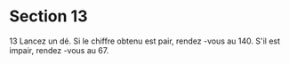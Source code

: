 # Section 13

13
Lancez un dé. Si le chiffre obtenu est pair, rendez -vous au 140.
S'il est impair, rendez -vous au 67.
